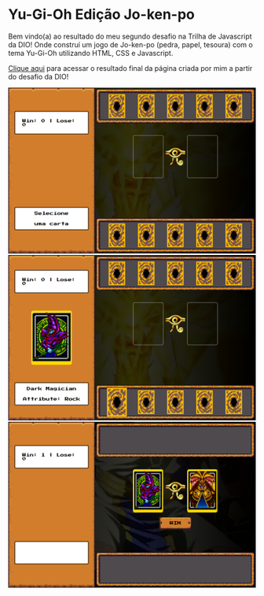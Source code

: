 # Yu-Gi-Oh Edição Jo-ken-po

Bem vindo(a) ao resultado do meu segundo desafio na Trilha de Javascript da DIO! Onde construí um jogo de Jo-ken-po (pedra, papel, tesoura) com o tema Yu-Gi-Oh utilizando HTML, CSS e Javascript.

[Clique aqui](https://htolentino.github.io/YugiohGame/) para acessar o resultado final da página criada por mim a partir do desafio da DIO!

![image](./src/assets/images/resultato-1.png)
![image](./src/assets/images/resultato-2.png)
![image](./src/assets/images/resultato-3.png)
